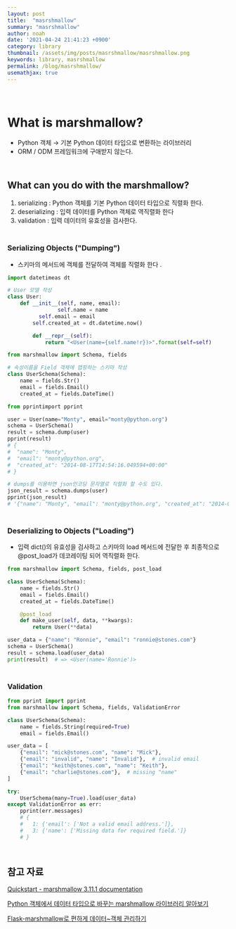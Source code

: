 ```yaml
---
layout: post
title:  "masrshmallow"
summary: "masrshmallow"
author: noah
date: '2021-04-24 21:41:23 +0900'
category: library
thumbnail: /assets/img/posts/masrshmallow/masrshmallow.png
keywords: library, masrshmallow
permalink: /blog/masrshmallow/
usemathjax: true
---
```

# <br>What is marshmallow?

- Python 객체 → 기본 Python 데이터 타입으로 변환하는 라이브러리
- ORM / ODM 프레임워크에 구애받지 않는다.

## <br>What can you do with the marshmallow?

1. serializing : Python 객체를 기본 Python 데이터 타입으로 직렬화 한다.
2. deserializing : 입력 데이터를 Python 객체로 역직렬화 한다
3. validation : 입력 데이터의 유효성을 검사한다.

### <br>Serializing Objects ("Dumping")

- 스키마의 메서드에 객체를 전달하여 객체를 직렬화 한다 .

```python
import datetimeas dt

# User 모델 작성
class User:
    def __init__(self, name, email):
				self.name = name
	      self.email = email
        self.created_at = dt.datetime.now()

		def __repr__(self):
			return "<User(name={self.name!r})>".format(self=self)
```

```python
from marshmallow import Schema, fields

# 속성이름을 Field 객체에 맵핑하는 스키마 작성
class UserSchema(Schema):
    name = fields.Str()
    email = fields.Email()
    created_at = fields.DateTime()
```

```python
from pprintimport pprint

user = User(name="Monty", email="monty@python.org")
schema = UserSchema()
result = schema.dump(user)
pprint(result)
# {
#  "name": "Monty",
#  "email": "monty@python.org",
#  "created_at": "2014-08-17T14:54:16.049594+00:00"
# }

# dumps를 이용하면 json인코딩 문자열로 직렬화 할 수도 있다.
json_result = schema.dumps(user)
pprint(json_result)
# '{"name": "Monty", "email": "monty@python.org", "created_at": "2014-08-17T14:54:16.049594+00:00"}'
```

### <br>Deserializing to Objects ("Loading")

- 입력 dict()의 유효성을 검사하고 스키마의  load 메서드에 전달한 후 최종적으로 @post_load가 데코레이팅 되어 역직렬화 한다.

```python
from marshmallow import Schema, fields, post_load

class UserSchema(Schema):
    name = fields.Str()
    email = fields.Email()
    created_at = fields.DateTime()

    @post_load
    def make_user(self, data, **kwargs):
        return User(**data)
```

```python
user_data = {"name": "Ronnie", "email": "ronnie@stones.com"}
schema = UserSchema()
result = schema.load(user_data)
print(result)  # => <User(name='Ronnie')>
```

### <br>Validation

```python
from pprint import pprint
from marshmallow import Schema, fields, ValidationError

class UserSchema(Schema):
    name = fields.String(required=True)
    email = fields.Email()

user_data = [
    {"email": "mick@stones.com", "name": "Mick"},
    {"email": "invalid", "name": "Invalid"},  # invalid email
    {"email": "keith@stones.com", "name": "Keith"},
    {"email": "charlie@stones.com"},  # missing "name"
]

try:
    UserSchema(many=True).load(user_data)
except ValidationError as err:
    pprint(err.messages)
    # {
	#	1: {'email': ['Not a valid email address.']},
    #   3: {'name': ['Missing data for required field.']}
    # }
```

## <br>참고 자료

[Quickstart - marshmallow 3.11.1 documentation](https://marshmallow.readthedocs.io/en/stable/quickstart.html#serializing-objects-dumping)

[Python 객체에서 데이터 타입으로 바꾸는 marshmallow 라이브러리 알아보기](https://minwook-shin.github.io/python-converting-object-to-datatype-using-marshmallow/)

[Flask-marshmallow로 편하게 데이터~객체 관리하기](https://livlikwav.github.io/flask/Flask-marshmallow/)
